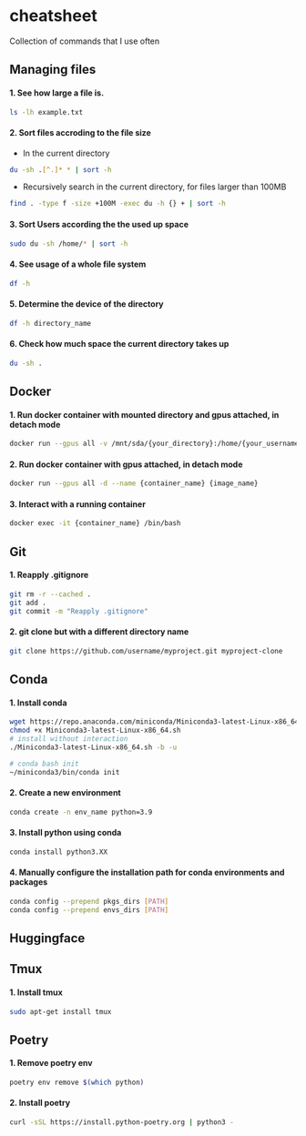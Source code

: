 # cheatsheet
Collection of commands that I use often

## Managing files

#### 1. See how large a file is.
```bash
ls -lh example.txt
```

#### 2. Sort files accroding to the file size

- In the current directory
```bash
du -sh .[^.]* * | sort -h
```

- Recursively search in the current directory, for files larger than 100MB
```bash
find . -type f -size +100M -exec du -h {} + | sort -h
```

#### 3. Sort Users according the the used up space
```bash
sudo du -sh /home/* | sort -h
```

#### 4. See usage of a whole file system

```bash
df -h
```

#### 5. Determine the device of the directory

```bash
df -h directory_name
```

#### 6. Check how much space the current directory takes up
```bash
du -sh .
```

## Docker

#### 1. Run docker container with mounted directory and gpus attached, in detach mode
```bash
docker run --gpus all -v /mnt/sda/{your_directory}:/home/{your_username} -d --name {container_name} {image_name}
```

#### 2. Run docker container with gpus attached, in detach mode
```bash
docker run --gpus all -d --name {container_name} {image_name}
```


#### 3. Interact with a running container
```bash
docker exec -it {container_name} /bin/bash
```



## Git

#### 1. Reapply .gitignore
```bash
git rm -r --cached .
git add .
git commit -m "Reapply .gitignore"
```

#### 2. git clone but with a different directory name

```bash
git clone https://github.com/username/myproject.git myproject-clone
```

## Conda

#### 1. Install conda
```bash
wget https://repo.anaconda.com/miniconda/Miniconda3-latest-Linux-x86_64.sh
chmod +x Miniconda3-latest-Linux-x86_64.sh
# install without interaction
./Miniconda3-latest-Linux-x86_64.sh -b -u

# conda bash init
~/miniconda3/bin/conda init
```

#### 2. Create a new environment
```bash
conda create -n env_name python=3.9
```

#### 3. Install python using conda
```bash
conda install python3.XX
```

#### 4. Manually configure the installation path for conda environments and packages 
```bash
conda config --prepend pkgs_dirs [PATH]
conda config --prepend envs_dirs [PATH]
```

## Huggingface

## Tmux

#### 1. Install tmux
```bash
sudo apt-get install tmux
```

## Poetry

#### 1. Remove poetry env
```bash
poetry env remove $(which python)
```

#### 2. Install poetry
```bash
curl -sSL https://install.python-poetry.org | python3 -
```
